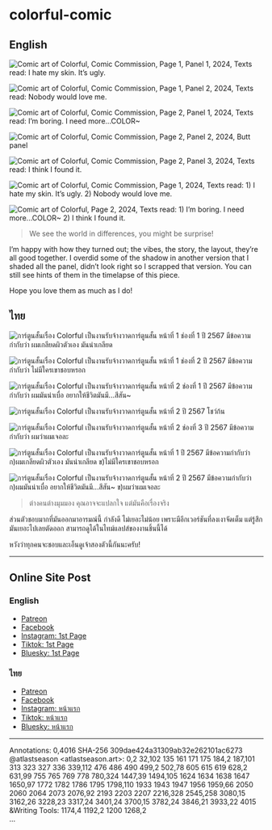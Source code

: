 # colorful-comic

## English

![Comic art of Colorful, Comic Commission, Page 1, Panel 1, 2024, Texts read: I hate my skin. It’s ugly.](Colorful_Commission_Comic-square_en-pg1-pn1.jpeg)

![Comic art of Colorful, Comic Commission, Page 1, Panel 2, 2024, Texts read: Nobody would love me.](Colorful_Commission_Comic-square_en-pg1-pn2.jpeg)

![Comic art of Colorful, Comic Commission, Page 2, Panel 1, 2024, Texts read: I’m boring. I need more...COLOR~](Colorful_Commission_Comic-square_en-pg2-pn1.jpeg)

![Comic art of Colorful, Comic Commission, Page 2, Panel 2, 2024, Butt panel](Colorful_Commission_Comic-square_en-pg2-pn2.jpeg)

![Comic art of Colorful, Comic Commission, Page 2, Panel 3, 2024, Texts read: I think I found it.](Colorful_Commission_Comic-square_en-pg2-pn3.jpeg)

![Comic art of Colorful, Comic Commission, Page 1, 2024, Texts read: 1) I hate my skin. It’s ugly. 2) Nobody would love me.](Colorful_Commission_Comic_wm-en-pg-1.jpeg)

![Comic art of Colorful, Page 2, 2024, Texts read: 1) I’m boring. I need more...COLOR~ 2) I think I found it.](Colorful_Commission_Comic_wm-en-pg-2.jpeg)

> We see the world in differences, you might be surprise!

I’m happy with how they turned out; the vibes, the story, the layout, they’re all good together. I overdid some of the shadow in another version that I shaded all the panel, didn’t look right so I scrapped that version. You can still see hints of them in the timelapse of this piece.

Hope you love them as much as I do!

## ไทย

![การ์ตูนสั้นเรื่อง Colorful เป็นงานรับจ้างวาดการ์ตูนสั้น หน้าที่ 1 ช่องที่ 1 ปี 2567 มีข้อความกำกับว่า ผมเกลียดผิวตัวเอง มันน่าเกลียด](Colorful_Commission_Comic-square_th-pg1-pn1.jpeg)

![การ์ตูนสั้นเรื่อง Colorful เป็นงานรับจ้างวาดการ์ตูนสั้น หน้าที่ 1 ช่องที่ 2 ปี 2567 มีข้อความกำกับว่า ไม่มีใครเขาชอบหรอก](Colorful_Commission_Comic-square_th-pg1-pn2.jpeg)

![การ์ตูนสั้นเรื่อง Colorful เป็นงานรับจ้างวาดการ์ตูนสั้น หน้าที่ 2 ช่องที่ 1 ปี 2567 มีข้อความกำกับว่า ผมมันน่าเบื่อ อยากให้ชีวิตมันมี...สีสัน~](Colorful_Commission_Comic-square_th-pg2-pn1.jpeg)

![การ์ตูนสั้นเรื่อง Colorful เป็นงานรับจ้างวาดการ์ตูนสั้น หน้าที่ 2 ปี 2567 โชว์ก้น](Colorful_Commission_Comic-square_th-pg2-pn2.jpeg)

![การ์ตูนสั้นเรื่อง Colorful เป็นงานรับจ้างวาดการ์ตูนสั้น หน้าที่ 2 ช่องที่ 3 ปี 2567 มีข้อความกำกับว่า ผมว่าผมเจอละ](Colorful_Commission_Comic-square_th-pg2-pn3.jpeg)

![การ์ตูนสั้นเรื่อง Colorful เป็นงานรับจ้างวาดการ์ตูนสั้น หน้าที่ 1 ปี 2567 มีข้อความกำกับว่า ก)ผมเกลียดผิวตัวเอง มันน่าเกลียด ข)ไม่มีใครเขาชอบหรอก](Colorful_Commission_Comic_wm-th-pg-1.jpeg)

![การ์ตูนสั้นเรื่อง Colorful เป็นงานรับจ้างวาดการ์ตูนสั้น หน้าที่ 2 ปี 2567 มีข้อความกำกับว่า ก)ผมมันน่าเบื่อ อยากให้ชีวิตมันมี...สีสัน~ ข)ผมว่าผมเจอละ](Colorful_Commission_Comic_wm-th-pg-2.jpeg)

> ต่างคนต่างมุมมอง คุณอาจจะแปลกใจ แต่มันคือเรื่องจริง

ส่วนตัวชอบมากที่มันออกมาอารมณ์นี้ กำลังดี ไม่เยอะไม่น้อย เพราะมีอีกเวอร์ชันที่ลงเงาจัดเต็ม แต่รู้สึกมันเยอะไปเลยตัดออก สามารถดูได้ในไทม์แลปส์ของงานชิ้นนี้ได้

หวังว่าทุกคนจะชอบและเอ็นดูเจ้าสองตัวนี้กันนะครับ!

---

## Online Site Post

### English

- [Patreon](https://www.patreon.com/posts/public-colorful-116379427?utm_medium=clipboard_copy&utm_source=copyLink&utm_campaign=postshare_creator&utm_content=join_link&fbclid=IwY2xjawHOailleHRuA2FlbQIxMAABHbyiB1mC5i_NmbVq1mUFyMo33bVpMH_LZQoj0lX1st3btInlMcHkv_CKSA_aem_XyVzvmrYoNcgXIlsMAVd9w)
- [Facebook](https://www.facebook.com/media/set/?set=a.122129177732452244&type=3)
- [Instagram: 1st Page](https://www.instagram.com/p/DC0T7m3zNk6/)
- [Tiktok: 1st Page](https://www.tiktok.com/@atlastseason.art/photo/7441408747190160647)
- [Bluesky: 1st Page](https://bsky.app/profile/atlastseason.art/post/3lbsypgpfvc2x)

### ไทย

- [Patreon](https://www.patreon.com/posts/saathaarna-ng-116380793?utm_medium=clipboard_copy&utm_source=copyLink&utm_campaign=postshare_creator&utm_content=join_link&fbclid=IwY2xjawHOaoNleHRuA2FlbQIxMAABHTpKm6VKzXZtYP_0iHfxrt0zjPUEpHK_pTWGTBIXldsRDHYu0aMIbAx1Vw_aem_lULe654Tdhj8yE3o7UmYLQ)
- [Facebook](https://www.facebook.com/media/set/?set=a.122129177630452244&type=3)
- [Instagram: หน้าแรก](https://www.instagram.com/p/DC0UQAxTijd/)
- [Tiktok: หน้าแรก](https://www.tiktok.com/@atlastseason.art/photo/7441409817677139218)
- [Bluesky: หน้าแรก](https://bsky.app/profile/atlastseason.art/post/3lbsyqhsgks2x)

---
Annotations: 0,4016 SHA-256 309dae424a31309ab32e262101ac6273  
@atlastseason <atlastseason.art>: 0,2 32,102 135 161 171 175 184,2 187,101 313 323 327 336 339,112 476 486 490 499,2 502,78 605 615 619 628,2 631,99 755 765 769 778 780,324 1447,39 1494,105 1624 1634 1638 1647 1650,97 1772 1782 1786 1795 1798,110 1933 1943 1947 1956 1959,66 2050 2060 2064 2073 2076,92 2193 2203 2207 2216,328 2545,258 3080,15 3162,26 3228,23 3317,24 3401,24 3700,15 3782,24 3846,21 3933,22 4015  
&Writing Tools: 1174,4 1192,2 1200 1268,2  
...
